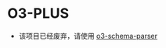 # O3-PLUS

- 该项目已经废弃，请使用 [o3-schema-parser](https://npm.alibaba-inc.com/package/@alipay/o3-schema-parser)